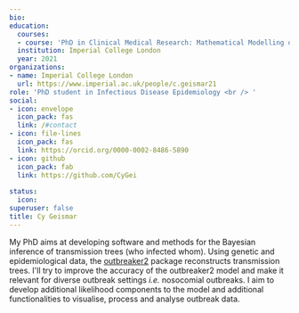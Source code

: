```yaml
---
bio:
education:
  courses:
  - course: 'PhD in Clinical Medical Research: Mathematical Modelling of Infectious Diseases' 
  institution: Imperial College London
  year: 2021
organizations:
- name: Imperial College London
  url: https://www.imperial.ac.uk/people/c.geismar21
role: 'PhD student in Infectious Disease Epidemiology <br /> '
social:
- icon: envelope
  icon_pack: fas
  link: /#contact
- icon: file-lines
  icon_pack: fas
  link: https://orcid.org/0000-0002-8486-5890
- icon: github
  icon_pack: fab
  link: https://github.com/CyGei
  
status:
  icon: 
superuser: false
title: Cy Geismar
---
```


My PhD aims at developing software and methods for the Bayesian inference of transmission trees (who infected whom). Using genetic and epidemiological data, the [outbreaker2](http://www.repidemicsconsortium.org/outbreaker2/) package reconstructs transmission trees. I'll try to improve the accuracy of the outbreaker2 model and make it relevant for diverse outbreak settings *i.e.* nosocomial outbreaks. I aim to develop additional likelihood components to the model and additional functionalities to visualise, process and analyse outbreak data.
